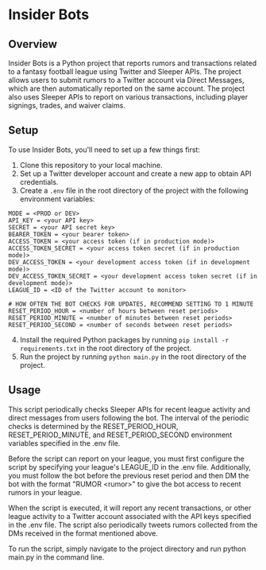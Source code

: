 # Insider Bots

## Overview

Insider Bots is a Python project that reports rumors and transactions related to a fantasy football league using Twitter and Sleeper APIs. The project allows users to submit rumors to a Twitter account via Direct Messages, which are then automatically reported on the same account. The project also uses Sleeper APIs to report on various transactions, including player signings, trades, and waiver claims.

## Setup

To use Insider Bots, you'll need to set up a few things first:

1. Clone this repository to your local machine.
2. Set up a Twitter developer account and create a new app to obtain API credentials.
3. Create a `.env` file in the root directory of the project with the following environment variables:
```
MODE = <PROD or DEV>
API_KEY = <your API key>
SECRET = <your API secret key>
BEARER_TOKEN = <your bearer token>
ACCESS_TOKEN = <your access token (if in production mode)>
ACCESS_TOKEN_SECRET = <your access token secret (if in production mode)>
DEV_ACCESS_TOKEN = <your development access token (if in development mode)>
DEV_ACCESS_TOKEN_SECRET = <your development access token secret (if in development mode)>
LEAGUE_ID = <ID of the Twitter account to monitor>

# HOW OFTEN THE BOT CHECKS FOR UPDATES, RECOMMEND SETTING TO 1 MINUTE
RESET_PERIOD_HOUR = <number of hours between reset periods>
RESET_PERIOD_MINUTE = <number of minutes between reset periods>
RESET_PERIOD_SECOND = <number of seconds between reset periods>
```
4. Install the required Python packages by running `pip install -r requirements.txt` in the root directory of the project.
5. Run the project by running `python main.py` in the root directory of the project.

## Usage

This script periodically checks Sleeper APIs for recent league activity and direct messages from users following the bot. The interval of the periodic checks is determined by the RESET_PERIOD_HOUR, RESET_PERIOD_MINUTE, and RESET_PERIOD_SECOND environment variables specified in the .env file.

Before the script can report on your league, you must first configure the script by specifying your league's LEAGUE_ID in the .env file. Additionally, you must follow the bot before the previous reset period and then DM the bot with the format "RUMOR \<rumor\>" to give the bot access to recent rumors in your league.

When the script is executed, it will report any recent transactions, or other league activity to a Twitter account associated with the API keys specified in the .env file. The script also periodically tweets rumors collected from the DMs received in the format mentioned above.

To run the script, simply navigate to the project directory and run python main.py in the command line.

